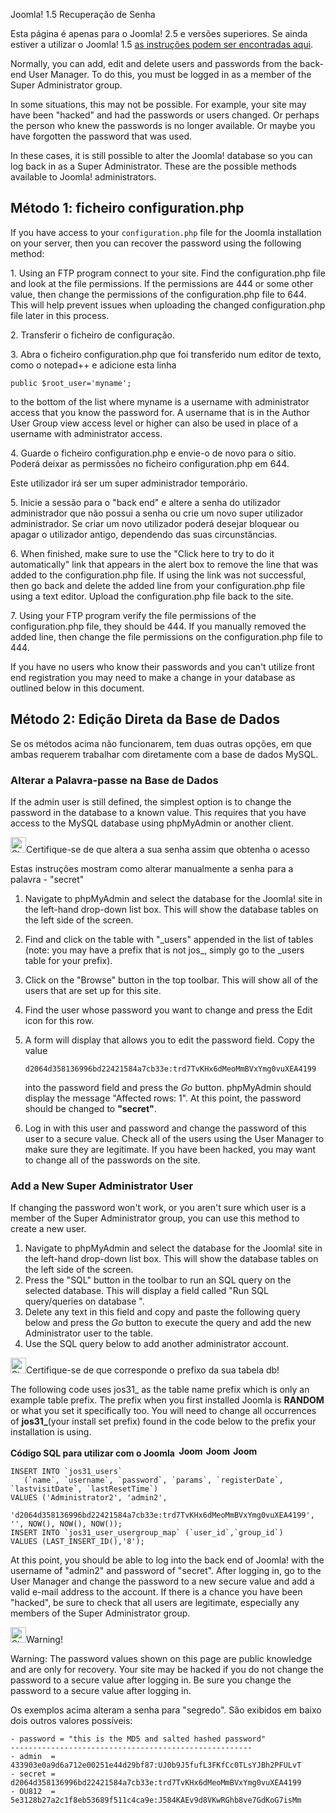 <!-- Filename: How_do_you_recover_or_reset_your_admin_password%3F / Display title: Como recuperar ou repor a sua palavra-passe de administrador? -->

Joomla! 1.5 Recuperação de Senha

Esta página é apenas para o Joomla! 2.5 e versões superiores. Se ainda
estiver a utilizar o Joomla! 1.5 [as instruções podem ser encontradas
aqui](https://docs.joomla.org/J1.5:How_do_you_recover_or_reset_your_admin_password%3F "Special:MyLanguage/J1.5:How do you recover or reset your admin password?").

Normally, you can add, edit and delete users and passwords from the
back-end User Manager. To do this, you must be logged in as a member of
the Super Administrator group.

In some situations, this may not be possible. For example, your site may
have been "hacked" and had the passwords or users changed. Or perhaps
the person who knew the passwords is no longer available. Or maybe you
have forgotten the password that was used.

In these cases, it is still possible to alter the Joomla! database so
you can log back in as a Super Administrator. These are the possible
methods available to Joomla! administrators.

## Método 1: ficheiro configuration.php

If you have access to your `configuration.php` file for the Joomla
installation on your server, then you can recover the password using the
following method:

1\. Using an FTP program connect to your site. Find the
configuration.php file and look at the file permissions. If the
permissions are 444 or some other value, then change the permissions of
the configuration.php file to 644. This will help prevent issues when
uploading the changed configuration.php file later in this process.

2\. Transferir o ficheiro de configuração.

3\. Abra o ficheiro configuration.php que foi transferido num editor de
texto, como o notepad++ e adicione esta linha

    public $root_user='myname';

to the bottom of the list where myname is a username with administrator
access that you know the password for. A username that is in the Author
User Group view access level or higher can also be used in place of a
username with administrator access.

4\. Guarde o ficheiro configuration.php e envie-o de novo para o sítio.
Poderá deixar as permissões no ficheiro configuration.php em 644.

Este utilizador irá ser um super administrador temporário.

5\. Inicie a sessão para o "back end" e altere a senha do utilizador
administrador que não possui a senha ou crie um novo super utilizador
administrador. Se criar um novo utilizador poderá desejar bloquear ou
apagar o utilizador antigo, dependendo das suas circunstâncias.

6\. When finished, make sure to use the "Click here to try to do it
automatically" link that appears in the alert box to remove the line
that was added to the configuration.php file. If using the link was not
successful, then go back and delete the added line from your
configuration.php file using a text editor. Upload the configuration.php
file back to the site.

7\. Using your FTP program verify the file permissions of the
configuration.php file, they should be 444. If you manually removed the
added line, then change the file permissions on the configuration.php
file to 444.

If you have no users who know their passwords and you can't utilize
front end registration you may need to make a change in your database as
outlined below in this document.

## Método 2: Edição Direta da Base de Dados

Se os métodos acima não funcionarem, tem duas outras opções, em que
ambas requerem trabalhar com diretamente com a base de dados MySQL.

### Alterar a Palavra-passe na Base de Dados

If the admin user is still defined, the simplest option is to change the
password in the database to a known value. This requires that you have
access to the MySQL database using phpMyAdmin or another client.

<img
src="https://docs.joomla.org/images/thumb/4/41/Stop_hand_nuvola.svg.png/25px-Stop_hand_nuvola.svg.png"
decoding="async"
srcset="https://docs.joomla.org/images/thumb/4/41/Stop_hand_nuvola.svg.png/38px-Stop_hand_nuvola.svg.png 1.5x, https://docs.joomla.org/images/4/41/Stop_hand_nuvola.svg.png 2x"
data-file-width="40" data-file-height="40" width="25" height="25"
alt="Stop hand nuvola.svg.png" />Certifique-se de que altera a sua senha
assim que obtenha o acesso

Estas instruções mostram como alterar manualmente a senha para a
palavra - "secret"

1.  Navigate to phpMyAdmin and select the database for the Joomla! site
    in the left-hand drop-down list box. This will show the database
    tables on the left side of the screen.

2.  Find and click on the table with "\_users" appended in the list of
    tables (note: you may have a prefix that is not jos\_, simply go to
    the \_users table for your prefix).

3.  Click on the "Browse" button in the top toolbar. This will show all
    of the users that are set up for this site.

4.  Find the user whose password you want to change and press the Edit
    icon for this row.

5.  A form will display that allows you to edit the password field. Copy
    the value

        d2064d358136996bd22421584a7cb33e:trd7TvKHx6dMeoMmBVxYmg0vuXEA4199

    into the password field and press the *Go* button. phpMyAdmin should
    display the message "Affected rows: 1". At this point, the password
    should be changed to **"secret"**.

6.  Log in with this user and password and change the password of this
    user to a secure value. Check all of the users using the User
    Manager to make sure they are legitimate. If you have been hacked,
    you may want to change all of the passwords on the site.

### Add a New Super Administrator User

If changing the password won't work, or you aren't sure which user is a
member of the Super Administrator group, you can use this method to
create a new user.

1.  Navigate to phpMyAdmin and select the database for the Joomla! site
    in the left-hand drop-down list box. This will show the database
    tables on the left side of the screen.
2.  Press the "SQL" button in the toolbar to run an SQL query on the
    selected database. This will display a field called "Run SQL
    query/queries on database ".
3.  Delete any text in this field and copy and paste the following query
    below and press the *Go* button to execute the query and add the new
    Administrator user to the table.
4.  Use the SQL query below to add another administrator account.

<img
src="https://docs.joomla.org/images/thumb/4/41/Stop_hand_nuvola.svg.png/25px-Stop_hand_nuvola.svg.png"
decoding="async"
srcset="https://docs.joomla.org/images/thumb/4/41/Stop_hand_nuvola.svg.png/38px-Stop_hand_nuvola.svg.png 1.5x, https://docs.joomla.org/images/4/41/Stop_hand_nuvola.svg.png 2x"
data-file-width="40" data-file-height="40" width="25" height="25"
alt="Stop hand nuvola.svg.png" />Certifique-se de que corresponde o
prefixo da sua tabela db!

The following code uses jos31\_ as the table name prefix which is only
an example table prefix. The prefix when you first installed Joomla is
**RANDOM** or what you set it specifically too. You will need to change
all occurrences of **jos31\_**(your install set prefix) found in the
code below to the prefix your installation is using.

**Código SQL para utilizar com o Joomla
 <img src="https://docs.joomla.org/images/5/53/Compat_icon_2_5.png"
decoding="async" data-file-width="40" data-file-height="17" width="40"
height="17" alt="Joomla 2.5" /> <img src="https://docs.joomla.org/images/4/4d/Compat_icon_3_x.png"
decoding="async" data-file-width="40" data-file-height="17" width="40"
height="17" alt="Joomla 3.x" /> <img src="https://docs.joomla.org/images/b/bd/Compat_icon_4_x.png"
decoding="async" data-file-width="40" data-file-height="17" width="40"
height="17" alt="Joomla 4.x" />**

    INSERT INTO `jos31_users`
       (`name`, `username`, `password`, `params`, `registerDate`, `lastvisitDate`, `lastResetTime`)
    VALUES ('Administrator2', 'admin2',
        'd2064d358136996bd22421584a7cb33e:trd7TvKHx6dMeoMmBVxYmg0vuXEA4199', '', NOW(), NOW(), NOW());
    INSERT INTO `jos31_user_usergroup_map` (`user_id`,`group_id`)
    VALUES (LAST_INSERT_ID(),'8');

At this point, you should be able to log into the back end of Joomla!
with the username of "admin2" and password of "secret". After logging
in, go to the User Manager and change the password to a new secure value
and add a valid e-mail address to the account. If there is a chance you
have been "hacked", be sure to check that all users are legitimate,
especially any members of the Super Administrator group.

<img
src="https://docs.joomla.org/images/thumb/4/41/Stop_hand_nuvola.svg.png/25px-Stop_hand_nuvola.svg.png"
decoding="async"
srcset="https://docs.joomla.org/images/thumb/4/41/Stop_hand_nuvola.svg.png/38px-Stop_hand_nuvola.svg.png 1.5x, https://docs.joomla.org/images/4/41/Stop_hand_nuvola.svg.png 2x"
data-file-width="40" data-file-height="40" width="25" height="25"
alt="Stop hand nuvola.svg.png" />Warning!

Warning: The password values shown on this page are public knowledge and
are only for recovery. Your site may be hacked if you do not change the
password to a secure value after logging in. Be sure you change the
password to a secure value after logging in.

  
Os exemplos acima alteram a senha para "segredo". São exibidos em baixo
dois outros valores possíveis:

    - password = "this is the MD5 and salted hashed password"
    ------------------------------------------------------
    - admin  = 433903e0a9d6a712e00251e44d29bf87:UJ0b9J5fufL3FKfCc0TLsYJBh2PFULvT
    - secret = d2064d358136996bd22421584a7cb33e:trd7TvKHx6dMeoMmBVxYmg0vuXEA4199
    - OU812  = 5e3128b27a2c1f8eb53689f511c4ca9e:J584KAEv9d8VKwRGhb8ve7GdKoG7isMm
